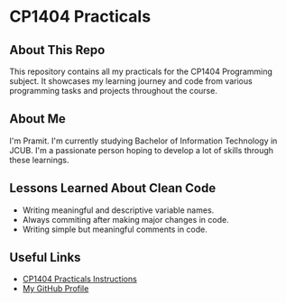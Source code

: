 # CP1404 Practicals

## About This Repo

This repository contains all my practicals for the CP1404 Programming subject. It showcases my learning journey and code from various programming tasks and projects throughout the course.

## About Me

I'm  Pramit. I'm currently studying Bachelor of Information Technology in JCUB. I'm a passionate person hoping to develop a lot of skills through these learnings.

## Lessons Learned About Clean Code

- Writing meaningful and descriptive variable names.
- Always commiting after making major changes in code.
- Writing simple but meaningful comments in code.

## Useful Links

- [CP1404 Practicals Instructions](https://github.com/CP1404)
- [My GitHub Profile](https://github.com/pramitrajl)

